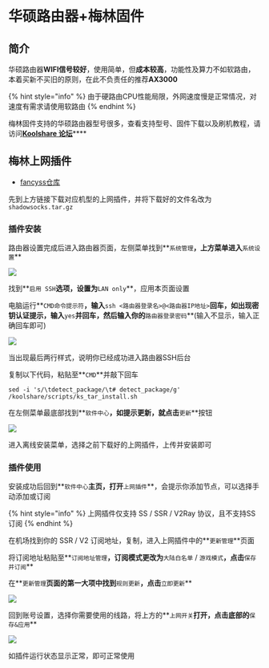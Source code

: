 # 华硕路由器+梅林固件

## 简介

华硕路由器**WIFI信号较好**，使用简单，但**成本较高**，功能性及算力不如软路由，本着买新不买旧的原则，在此不负责任的推荐**AX3000**

{% hint style="info" %}
由于硬路由CPU性能局限，外网速度慢是正常情况，对速度有需求请使用软路由
{% endhint %}

梅林固件支持的华硕路由器型号很多，查看支持型号、固件下载以及刷机教程，请访问[**Koolshare 论坛**](https://koolshare.cn/forum-96-1.html)****

## **梅林上网插件**

* [fancyss仓库](https://github.com/hq450/fancyss)

先到上方链接下载对应机型的上网插件，并将下载好的文件名改为`shadowsocks.tar.gz`

### 插件安装

路由器设置完成后进入路由器页面，左侧菜单找到**`系统管理`**，上方菜单进入**`系统设置`**

![](https://cdn.jsdelivr.net/gh/EYW-015/Oculus-guide-China/img/merlin/merlin2.png)

找到**`启用 SSH`**选项，设置为**`LAN only`**，应用本页面设置

电脑运行**`CMD命令提示符`**，输入**`ssh <路由器登录名>@<路由器IP地址>`**回车，如出现密钥认证提示，输入**`yes`**并回车，然后输入你的**`路由器登录密码`**(输入不显示，输入正确回车即可)

![](https://cdn.jsdelivr.net/gh/EYW-015/Oculus-guide-China/img/merlin/merlin3.png)

当出现最后两行样式，说明你已经成功进入路由器SSH后台

复制以下代码，粘贴至**`CMD`**并敲下回车

```
sed -i 's/\tdetect_package/\t# detect_package/g' /koolshare/scripts/ks_tar_install.sh
```

在左侧菜单最底部找到**`软件中心`**，如提示更新，就点击**`更新`**按钮

![](https://cdn.jsdelivr.net/gh/EYW-015/Oculus-guide-China/img/merlin/merlin1.png)

进入离线安装菜单，选择之前下载好的上网插件，上传并安装即可

### 插件使用

安装成功后回到**`软件中心`**主页，打开**`上网插件`**，会提示你添加节点，可以选择手动添加或订阅

{% hint style="info" %}
上网插件仅支持 SS / SSR / V2Ray 协议，且不支持SS订阅
{% endhint %}

在机场找到你的 SSR / V2 订阅地址，复制，进入上网插件中的**`更新管理`**页面

将订阅地址粘贴至**`订阅地址管理`**，订阅模式更改为**`大陆白名单` / `游戏模式`**，点击**`保存并订阅`**

在**`更新管理`**页面的第一大项中找到**`规则更新`**，点击**`立即更新`**

![](https://cdn.jsdelivr.net/gh/EYW-015/Oculus-guide-China/img/merlin/merlin\_ss.png)

回到账号设置，选择你需要使用的线路，将上方的**`上网开关`**打开，点击底部的**`保存&应用`**

![](https://cdn.jsdelivr.net/gh/EYW-015/Oculus-guide-China/img/merlin/merlin\_ss\_on.png)

如插件运行状态显示正常，即可正常使用
